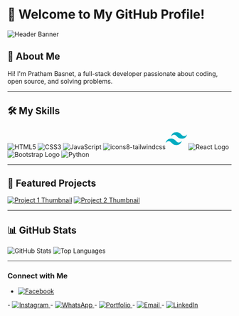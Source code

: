 # 👋 Welcome to My GitHub Profile!

![Header Banner]([[https://your-image-url/banner.png](https://github.com/account)](https://avatars.githubusercontent.com/u/175622929?v=4))

## 🚀 About Me
Hi! I'm Pratham Basnet, a full-stack developer passionate about coding, open source, and solving problems.

---

## 🛠️ My Skills

![HTML5](https://img.icons8.com/color/48/000000/html-5.png)
![CSS3](https://img.icons8.com/color/48/000000/css3.png)
![JavaScript](https://img.icons8.com/color/48/000000/javascript.png)
![icons8-tailwindcss](https://github.com/user-attachments/assets/8055c7b8-ed05-4154-8d72-d90ec389e8fd)<svg xmlns="http://www.w3.org/2000/svg"  viewBox="0 0 48 48" width="48px" height="48px"><path fill="#00acc1" d="M24,9.604c-6.4,0-10.4,3.199-12,9.597c2.4-3.199,5.2-4.398,8.4-3.599 c1.826,0.456,3.131,1.781,4.576,3.247C27.328,21.236,30.051,24,36,24c6.4,0,10.4-3.199,12-9.598c-2.4,3.199-5.2,4.399-8.4,3.6 c-1.825-0.456-3.13-1.781-4.575-3.247C32.672,12.367,29.948,9.604,24,9.604L24,9.604z M12,24c-6.4,0-10.4,3.199-12,9.598 c2.4-3.199,5.2-4.399,8.4-3.599c1.825,0.457,3.13,1.781,4.575,3.246c2.353,2.388,5.077,5.152,11.025,5.152 c6.4,0,10.4-3.199,12-9.598c-2.4,3.199-5.2,4.399-8.4,3.599c-1.826-0.456-3.131-1.781-4.576-3.246C20.672,26.764,17.949,24,12,24 L12,24z"/></svg>
![React Logo](https://img.icons8.com/color/48/react-native.png)
![Bootstrap Logo](https://img.icons8.com/color/48/bootstrap.png)
![Python](https://img.icons8.com/color/48/000000/python.png)




---

## 🌟 Featured Projects

[![Project 1 Thumbnail](https://your-image-url/project1.png)](https://github.com/username/project1)
[![Project 2 Thumbnail](https://your-image-url/project2.png)](https://github.com/username/project2)

---

## 📊 GitHub Stats

![GitHub Stats](https://github-readme-stats.vercel.app/api?username=yourusername&show_icons=true&theme=radical)
![Top Languages](https://github-readme-stats.vercel.app/api/top-langs/?username=yourusername&layout=compact&theme=radical)

---

### Connect with Me

- <a href="https://www.facebook.com/basnetpratham" target="_blank">
  <img src="https://img.icons8.com/color/50/000000/facebook.png" alt="Facebook"/>
</a>
- <a href="https://www.instagram.com/basnetpratham" target="_blank">
  <img src="https://img.icons8.com/color/50/000000/instagram.png" alt="Instagram"/>
</a>
- <a href="https://api.whatsapp.com/send/?phone=9779704543535&text=Hi%2C+I+need+help%21&type=phone_number&app_absent=0" target="_blank">
  <img src="https://img.icons8.com/color/50/000000/whatsapp.png" alt="WhatsApp"/>
</a>
- <a href="https://misterpratham.github.io/Pratham-Basnet" target="_blank">
  <img src="https://img.icons8.com/color/50/000000/domain.png" alt="Portfolio"/>
</a>
- <a href="mailto:prathambasnet963@gmail.com" target="_blank">
  <img src="https://img.icons8.com/color/50/000000/email.png" alt="Email"/>
</a>
- <a href="https://www.linkedin.com/in/prathambasnet99/" target="_blank">
  <img src="https://img.icons8.com/color/50/000000/linkedin.png" alt="LinkedIn"/>
</a>
